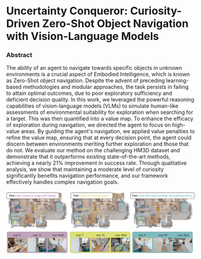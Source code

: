 # Uncertainty Conqueror: Curiosity-Driven Zero-Shot Object Navigation with Vision-Language Models

### Abstract

The ability of an agent to navigate towards specific objects in unknown environments is a crucial aspect of Embodied Intelligence, which is known as Zero-Shot object navigation. Despite the advent of preceding learning-based methodologies and modular approaches, the task persists in failing to attain optimal outcomes, due to poor exploratory sufficiency and deficient decision quality. In this work, we leveraged the powerful reasoning capabilities of vision-language models (VLMs) to simulate human-like assessments of environmental suitability for exploration when searching for a target. This was then quantified into a value map. To enhance the efficacy of exploration during navigation, we directed the agent to focus on high-value areas. By guiding the agent's navigation, we applied value penalties to refine the value map, ensuring that at every decision point, the agent could discern between environments meriting further exploration and those that do not. We evaluate our method on the challenging HM3D dataset and demonstrate that it outperforms existing state-of-the-art methods, achieving a nearly 21\% improvement in success rate. Through qualitative analysis, we show that maintaining a moderate level of curiosity significantly benefits navigation performance, and our framework effectively handles complex navigation goals.

![img](./pic/image.png)

